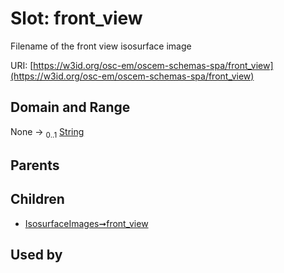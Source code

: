 
# Slot: front_view

Filename of the front view isosurface image

URI: [https://w3id.org/osc-em/oscem-schemas-spa/front_view](https://w3id.org/osc-em/oscem-schemas-spa/front_view)


## Domain and Range

None &#8594;  <sub>0..1</sub> [String](types/String.md)

## Parents


## Children

 *  [IsosurfaceImages➞front_view](IsosurfaceImages_front_view.md)

## Used by

